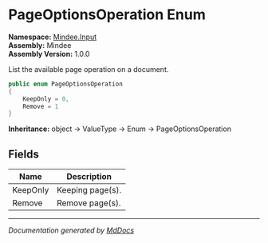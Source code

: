 ﻿<!--  
  <auto-generated>   
    The contents of this file were generated by a tool.  
    Changes to this file may be list if the file is regenerated  
  </auto-generated>   
-->

# PageOptionsOperation Enum

**Namespace:** [Mindee.Input](../index.md)  
**Assembly:** Mindee  
**Assembly Version:** 1.0.0

List the available page operation on a document.

```csharp
public enum PageOptionsOperation
{
    KeepOnly = 0,
    Remove = 1
}
```

**Inheritance:** object → ValueType → Enum → PageOptionsOperation

## Fields

| Name     | Description      |
| -------- | ---------------- |
| KeepOnly | Keeping page(s). |
| Remove   | Remove page(s).  |

___

*Documentation generated by [MdDocs](https://github.com/ap0llo/mddocs)*
